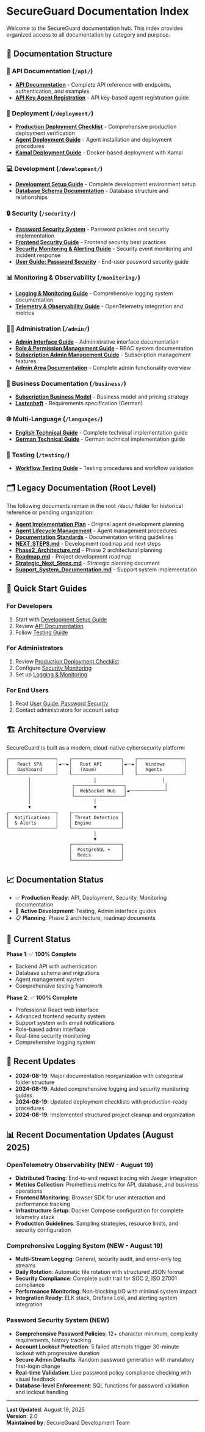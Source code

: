 # SecureGuard Documentation Index

Welcome to the SecureGuard documentation hub. This index provides organized access to all documentation by category and purpose.

## 📁 Documentation Structure

### 🔌 API Documentation (`/api/`)
- **[API Documentation](api/API_Documentation.md)** - Complete API reference with endpoints, authentication, and examples
- **[API Key Agent Registration](api/API_Key_Agent_Registration.md)** - API key-based agent registration guide

### 🚀 Deployment (`/deployment/`)
- **[Production Deployment Checklist](deployment/Production_Deployment_Checklist.md)** - Comprehensive production deployment verification
- **[Agent Deployment Guide](deployment/Agent_Deployment_Guide.md)** - Agent installation and deployment procedures
- **[Kamal Deployment Guide](deployment/Kamal_Deployment_Guide.md)** - Docker-based deployment with Kamal

### 💻 Development (`/development/`)
- **[Development Setup Guide](development/Development_Setup_Guide.md)** - Complete development environment setup
- **[Database Schema Documentation](development/Database_Schema_Documentation.md)** - Database structure and relationships

### 🔒 Security (`/security/`)
- **[Password Security System](security/Password_Security_System.md)** - Password policies and security implementation
- **[Frontend Security Guide](security/Frontend_Security_Guide.md)** - Frontend security best practices
- **[Security Monitoring & Alerting Guide](security/Security_Monitoring_Alerting_Guide.md)** - Security event monitoring and incident response
- **[User Guide: Password Security](security/User_Guide_Password_Security.md)** - End-user password security guide

### 📊 Monitoring & Observability (`/monitoring/`)
- **[Logging & Monitoring Guide](monitoring/Logging_Monitoring_Guide.md)** - Comprehensive logging system documentation
- **[Telemetry & Observability Guide](monitoring/Telemetry_Observability_Guide.md)** - OpenTelemetry integration and metrics

### 👨‍💼 Administration (`/admin/`)
- **[Admin Interface Guide](admin/Admin_Interface_Guide.md)** - Administrative interface documentation
- **[Role & Permission Management Guide](admin/Role_Permission_Management_Guide.md)** - RBAC system documentation
- **[Subscription Admin Management Guide](admin/Subscription_Admin_Management_Guide.md)** - Subscription management features
- **[Admin Area Documentation](admin/Admin_Area_Documentation.md)** - Complete admin functionality overview

### 💼 Business Documentation (`/business/`)
- **[Subscription Business Model](business/Subscription_Business_Model.md)** - Business model and pricing strategy
- **[Lastenheft](business/Lastenheft.md)** - Requirements specification (German)

### 🌐 Multi-Language (`/languages/`)
- **[English Technical Guide](languages/en_SecureGuard_Technical_&_Implementation_Guide.md)** - Complete technical implementation guide
- **[German Technical Guide](languages/de_SecureGuard_Technical_&_Implementation_Guide.md)** - German technical implementation guide

### 🧪 Testing (`/testing/`)
- **[Workflow Testing Guide](testing/Workflow_Testing_Guide.md)** - Testing procedures and workflow validation

## 🗂️ Legacy Documentation (Root Level)

The following documents remain in the root `/docs/` folder for historical reference or pending organization:

- **[Agent Implementation Plan](Agent_Implementation_Plan.md)** - Original agent development planning
- **[Agent Lifecycle Management](Agent_Lifecycle_Management.md)** - Agent management procedures
- **[Documentation Standards](Documentation_Standards.md)** - Documentation writing guidelines
- **[NEXT_STEPS.md](NEXT_STEPS.md)** - Development roadmap and next steps
- **[Phase2_Architecture.md](Phase2_Architecture.md)** - Phase 2 architectural planning
- **[Roadmap.md](Roadmap.md)** - Project development roadmap
- **[Strategic_Next_Steps.md](Strategic_Next_Steps.md)** - Strategic planning document
- **[Support_System_Documentation.md](Support_System_Documentation.md)** - Support system implementation

## 🚀 Quick Start Guides

### For Developers
1. Start with [Development Setup Guide](development/Development_Setup_Guide.md)
2. Review [API Documentation](api/API_Documentation.md)
3. Follow [Testing Guide](testing/Workflow_Testing_Guide.md)

### For Administrators
1. Review [Production Deployment Checklist](deployment/Production_Deployment_Checklist.md)
2. Configure [Security Monitoring](security/Security_Monitoring_Alerting_Guide.md)
3. Set up [Logging & Monitoring](monitoring/Logging_Monitoring_Guide.md)

### For End Users
1. Read [User Guide: Password Security](security/User_Guide_Password_Security.md)
2. Contact administrators for account setup

## 🏗 Architecture Overview

SecureGuard is built as a modern, cloud-native cybersecurity platform:

```
┌─────────────────┐    ┌──────────────────┐    ┌─────────────────┐
│   React SPA     │◄──►│   Rust API       │◄──►│   Windows       │
│   Dashboard     │    │   (Axum)         │    │   Agents        │
└─────────────────┘    └──────────────────┘    └─────────────────┘
        │                       │                        │
        │               ┌──────────────────┐              │
        │               │  WebSocket Hub   │◄─────────────┘
        │               └──────────────────┘
        │                       │
        ▼                       ▼
┌─────────────────┐    ┌──────────────────┐
│  Notifications  │    │ Threat Detection │
│  & Alerts       │    │ Engine           │
└─────────────────┘    └──────────────────┘
                                │
                                ▼
                       ┌──────────────────┐
                       │  PostgreSQL +    │
                       │  Redis           │
                       └──────────────────┘
```

## 📈 Documentation Status

- ✅ **Production Ready**: API, Deployment, Security, Monitoring documentation
- 🔄 **Active Development**: Testing, Admin interface guides
- 📋 **Planning**: Phase 2 architecture, roadmap documents

## 🎯 Current Status

**Phase 1**: ✅ **100% Complete**
- Backend API with authentication
- Database schema and migrations  
- Agent management system
- Comprehensive testing framework

**Phase 2**: ✅ **100% Complete** 
- Professional React web interface
- Advanced frontend security system
- Support system with email notifications
- Role-based admin interface
- Real-time security monitoring
- Comprehensive logging system

## 🔄 Recent Updates

- **2024-08-19**: Major documentation reorganization with categorical folder structure
- **2024-08-19**: Added comprehensive logging and security monitoring guides
- **2024-08-19**: Updated deployment checklists with production-ready procedures
- **2024-08-19**: Implemented structured project cleanup and organization

## 📊 Recent Documentation Updates (August 2025)

### OpenTelemetry Observability (NEW - August 19)
- **Distributed Tracing**: End-to-end request tracing with Jaeger integration
- **Metrics Collection**: Prometheus metrics for API, database, and business operations
- **Frontend Monitoring**: Browser SDK for user interaction and performance tracking
- **Infrastructure Setup**: Docker Compose configuration for complete telemetry stack
- **Production Guidelines**: Sampling strategies, resource limits, and security configuration

### Comprehensive Logging System (NEW - August 19)
- **Multi-Stream Logging**: General, security audit, and error-only log streams
- **Daily Rotation**: Automatic file rotation with structured JSON format
- **Security Compliance**: Complete audit trail for SOC 2, ISO 27001 compliance
- **Performance Monitoring**: Non-blocking I/O with minimal system impact
- **Integration Ready**: ELK stack, Grafana Loki, and alerting system integration

### Password Security System (NEW)
- **Comprehensive Password Policies**: 12+ character minimum, complexity requirements, history tracking
- **Account Lockout Protection**: 5 failed attempts trigger 30-minute lockout with progressive duration
- **Secure Admin Defaults**: Random password generation with mandatory first-login change
- **Real-time Validation**: Live password policy compliance checking with visual feedback
- **Database-level Enforcement**: SQL functions for password validation and lockout handling

---

**Last Updated**: August 19, 2025  
**Version**: 2.0  
**Maintained by**: SecureGuard Development Team